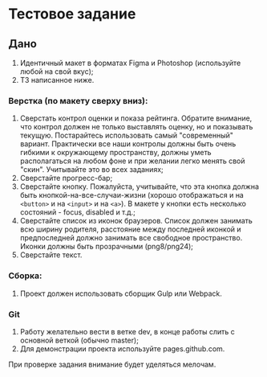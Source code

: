 # Тестовое задание 

## Дано
1. Идентичный макет в форматах Figma и Photoshop (используйте любой на свой вкус);
2. ТЗ написанное ниже.

### Верстка (по макету сверху вниз):
1. Сверстать контрол оценки и показа рейтинга. Обратите внимание, что контрол должен не только выставлять оценку, но и показывать текущую. Постарайтесь использовать самый "современный" вариант. Практически все наши контролы должны быть очень гибкими к окружающему пространству, должны уметь располагаться на любом фоне и при желании легко менять свой "скин". Учитывайте это во всех заданиях;
2. Сверстайте прогресс-бар;
3. Сверстайте кнопку. Пожалуйста, учитывайте, что эта кнопка должна быть кнопкой-на-все-случаи-жизни (хорошо отображаться и на `<button>` и на `<input>` и на `<a>`). В макете у кнопки есть несколько состояний - focus, disabled и т.д.;
4. Сверстайте список из иконок браузеров. Список должен занимать всю ширину родителя, расстояние между последней иконкой и предпоследней должно занимать все свободное пространство. Иконки должны быть прозрачными (png8/png24);
5. Сверстайте текст.

### Сборка:
1. Проект должен использовать сборщик Gulp или Webpack.

### Git
1. Работу желательно вести в ветке dev, в конце работы слить с основной веткой (обычно master);
2. Для демонстрации проекта используйте pages.github.com.


При проверке задания внимание будет уделяться мелочам.
